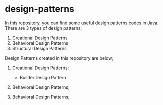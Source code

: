 # design-patterns
In this repository, you can find some useful design patterns codes in Java.
There are 3 types of design patterns; 
   1) Creational Design Patterns
   2) Behavioral Design Patterns
   3) Structural Design Patterns

Design Patterns created in this repository are below;
  1) Creational Design Patterns;
      - Builder Design Pattern
  2) Behavioral Design Patterns;              

  3) Behavioral Design Patterns; 
            
            
